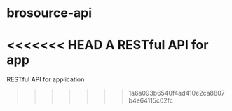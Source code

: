 # brosource-api
<<<<<<< HEAD
A RESTful API for  app
=======
RESTful API for application
>>>>>>> 1a6a093b6540f4ad410e2ca8807b4e64115c02fc
